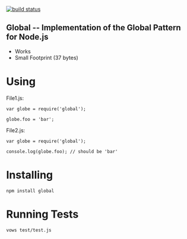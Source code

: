 [![build status](https://secure.travis-ci.org/JerrySievert/global.png)](http://travis-ci.org/JerrySievert/global)
## Global -- Implementation of the Global Pattern for Node.js

* Works
* Small Footprint (37 bytes)

# Using

File1.js:

    var globe = require('global');
    
    globe.foo = 'bar';

File2.js:

    var globe = require('global');
    
    console.log(globe.foo); // should be 'bar'

# Installing

    npm install global

# Running Tests

    vows test/test.js
